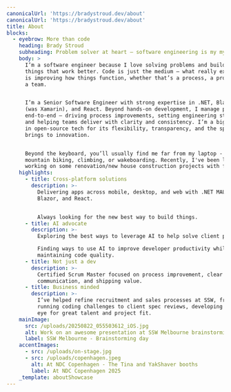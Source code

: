 ```yaml
---
canonicalUrl: 'https://bradystroud.dev/about'
canonicalUrl: 'https://bradystroud.dev/about'
title: About
blocks:
  - eyebrow: More than code
    heading: Brady Stroud
    subheading: Problem solver at heart — software engineering is my my tool of choice.
    body: >
      I’m a software engineer because I love solving problems and building
      things that work better. Code is just the medium — what really excites me
      is improving how things function, whether that’s a process, a product, or
      a team.


      I’m a Senior Software Engineer with strong expertise in .NET, Blazor, MAUI
      (was Xamarin), and React. Beyond hands-on development, I manage projects
      end-to-end — driving process improvements, setting engineering standards,
      and helping teams deliver with clarity and consistency. I’m a big believer
      in open-source tech for its flexibility, transparency, and the speed it
      brings to innovation.


      Beyond the keyboard, you’ll usually find me far from my laptop - running,
      mountain biking, climbing, or wakeboarding. Recently, I've been loving
      working on some renovation/new house construction projects with friends.
    highlights:
      - title: Cross-platform solutions
        description: >-
          Delivering apps across mobile, desktop, and web with .NET MAUI,
          Blazor, and React.  


          Always looking for the new best way to build things.
      - title: AI advocate
        description: >-
          Exploring the best ways to leverage AI to help solve client problems.

          Finding ways to use AI to improve developer productivity while
          maintaining code quality.
      - title: Not just a dev
        description: >-
          Certified Scrum Master focused on process improvement, clear
          communication, and shipping value.
      - title: Business minded
        description: >-
          I’ve helped refine recruitment and sales processes at SSW, from
          running coding challenges to client spec reviews, developing a strong
          eye for great talent and project fit.
    mainImage:
      src: /uploads/20250822_055503612_iOS.jpg
      alt: Work on an awesome presentation at SSW Melbourne brainstorming day
      label: SSW Melbourne - Brainstorming day
    accentImages:
      - src: /uploads/on-stage.jpg
      - src: /uploads/copenhagen.jpeg
        alt: At NDC Copenhagen - The Tina and YakShaver booths
        label: At NDC Copenhagen 2025
    _template: aboutShowcase
---
```


